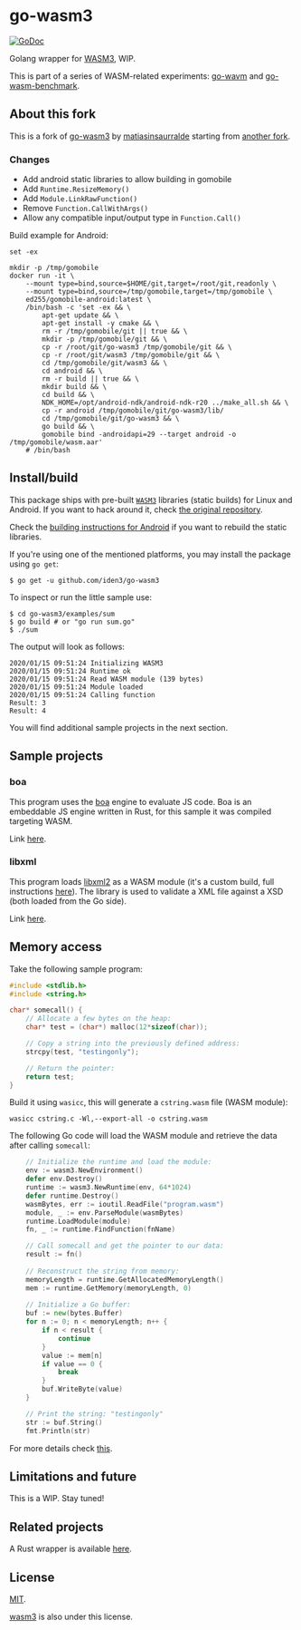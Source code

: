 go-wasm3
==

[![GoDoc](https://godoc.org/github.com/iden3/go-wasm3?status.svg)](https://godoc.org/github.com/iden3/go-wasm3)

Golang wrapper for [WASM3](https://github.com/wasm3/wasm3), WIP.

This is part of a series of WASM-related experiments: [go-wavm](https://github.com/matiasinsaurralde/go-wavm) and [go-wasm-benchmark](https://github.com/matiasinsaurralde/go-wasm-benchmark).

## About this fork

This is a fork of [go-wasm3](https://github.com/matiasinsaurralde/go-wasm3) by
[matiasinsaurralde](https://github.com/matiasinsaurralde) starting from
[another fork](https://github.com/ltearno/go-wasm3).

### Changes

- Add android static libraries to allow building in gomobile
- Add `Runtime.ResizeMemory()` 
- Add `Module.LinkRawFunction()`
- Remove `Function.CallWithArgs()`
- Allow any compatible input/output type in `Function.Call()`

Build example for Android:

```
set -ex

mkdir -p /tmp/gomobile
docker run -it \
    --mount type=bind,source=$HOME/git,target=/root/git,readonly \
    --mount type=bind,source=/tmp/gomobile,target=/tmp/gomobile \
    ed255/gomobile-android:latest \
    /bin/bash -c 'set -ex && \
        apt-get update && \
        apt-get install -y cmake && \
        rm -r /tmp/gomobile/git || true && \
        mkdir -p /tmp/gomobile/git && \
        cp -r /root/git/go-wasm3 /tmp/gomobile/git && \
        cp -r /root/git/wasm3 /tmp/gomobile/git && \
        cd /tmp/gomobile/git/wasm3 && \
        cd android && \
        rm -r build || true && \
        mkdir build && \
        cd build && \
        NDK_HOME=/opt/android-ndk/android-ndk-r20 ../make_all.sh && \
        cp -r android /tmp/gomobile/git/go-wasm3/lib/
        cd /tmp/gomobile/git/go-wasm3 && \
        go build && \
        gomobile bind -androidapi=29 --target android -o /tmp/gomobile/wasm.aar'
    # /bin/bash
```

## Install/build

This package ships with pre-built [`WASM3`](https://github.com/wasm3/wasm3) libraries (static builds) for Linux and Android. If you want to hack around it, check [the original repository](https://github.com/wasm3/wasm3).

Check the [building instructions for Android](https://github.com/iden3/wasm3/blob/feature/android/android/README.md) if you want to rebuild the static libraries.

If you're using one of the mentioned platforms, you may install the package using `go get`:

```
$ go get -u github.com/iden3/go-wasm3
```

To inspect or run the little sample use:

```
$ cd go-wasm3/examples/sum
$ go build # or "go run sum.go"
$ ./sum
```

The output will look as follows:

```
2020/01/15 09:51:24 Initializing WASM3
2020/01/15 09:51:24 Runtime ok
2020/01/15 09:51:24 Read WASM module (139 bytes)
2020/01/15 09:51:24 Module loaded
2020/01/15 09:51:24 Calling function
Result: 3
Result: 4
```

You will find additional sample projects in the next section.

## Sample projects

### boa

This program uses the [boa](https://github.com/jasonwilliams/boa) engine to evaluate JS code. Boa is an embeddable JS engine written in Rust, for this sample it was compiled targeting WASM.

Link [here](https://github.com/matiasinsaurralde/go-wasm3/tree/master/examples/boa).

### libxml

This program loads [libxml2](https://github.com/GNOME/libxml2) as a WASM module (it's a custom build, full instructions [here](https://github.com/matiasinsaurralde/wasm-libxml2)). The library is used to validate a XML file against a XSD (both loaded from the Go side).

Link [here](https://github.com/matiasinsaurralde/go-wasm3/tree/master/examples/libxml).


## Memory access

Take the following sample program:

```c
#include <stdlib.h>
#include <string.h>

char* somecall() {
    // Allocate a few bytes on the heap:
    char* test = (char*) malloc(12*sizeof(char));

    // Copy a string into the previously defined address:
    strcpy(test, "testingonly");

    // Return the pointer:
    return test;
}
```

Build it using `wasicc`, this will generate a `cstring.wasm` file (WASM module):

```
wasicc cstring.c -Wl,--export-all -o cstring.wasm
```

The following Go code will load the WASM module and retrieve the data after calling `somecall`:

```go
    // Initialize the runtime and load the module:
    env := wasm3.NewEnvironment()
	defer env.Destroy()
	runtime := wasm3.NewRuntime(env, 64*1024)
	defer runtime.Destroy()
    wasmBytes, err := ioutil.ReadFile("program.wasm")
	module, _ := env.ParseModule(wasmBytes)
	runtime.LoadModule(module)
    fn, _ := runtime.FindFunction(fnName)

    // Call somecall and get the pointer to our data:
    result := fn()
    
    // Reconstruct the string from memory:
    memoryLength = runtime.GetAllocatedMemoryLength()
    mem := runtime.GetMemory(memoryLength, 0)
    
    // Initialize a Go buffer:
	buf := new(bytes.Buffer)
	for n := 0; n < memoryLength; n++ {
		if n < result {
			continue
		}
		value := mem[n]
		if value == 0 {
			break
        }
		buf.WriteByte(value)
    }

    // Print the string: "testingonly"
    str := buf.String()
    fmt.Println(str)
```

For more details check [this](https://github.com/iden3/go-wasm3/tree/master/examples/cstring).

## Limitations and future

This is a WIP. Stay tuned!

## Related projects

A Rust wrapper is available [here](https://github.com/Veykril/wasm3-rs).

## License

[MIT](https://github.com/iden3/go-wasm3/blob/master/LICENSE).

[wasm3](https://github.com/wasm3/wasm3/blob/master/LICENSE) is also under this license.
